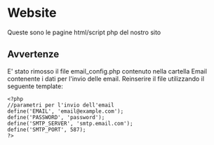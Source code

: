 # Website
Queste sono le pagine html/script php del nostro sito
## Avvertenze
E' stato rimosso il file email_config.php contenuto nella cartella Email contenente i dati per l'invio delle email.
Reinserire il file utilizzando il seguente template:

```
<?php
//parametri per l'invio dell'email
define('EMAIL', 'email@example.com');
define('PASSWORD', 'password');
define('SMTP_SERVER', 'smtp.email.com');
define('SMTP_PORT', 587);
?>
```